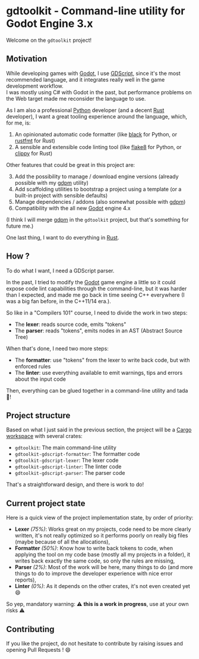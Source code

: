 # gdtoolkit - Command-line utility for Godot Engine 3.x

Welcome on the `gdtoolkit` project!

## Motivation

While developing games with [Godot], I use [GDScript], since it's the most recommended language, and it integrates really well in the game development workflow.  
I was mostly using C# with Godot in the past, but performance problems on the Web target made me reconsider the language to use.

As I am also a professional [Python] developer (and a decent [Rust] developer), I want a great tooling experience around the language, which, for me, is:

1. An opinionated automatic code formatter (like [black] for Python, or [rustfmt] for Rust)
2. A sensible and extensible code linting tool (like [flake8] for Python, or [clippy] for Rust)

Other features that could be great in this project are:

3. Add the possibility to manage / download engine versions (already possible with my [gdpm] utility)
4. Add scaffolding utilities to bootstrap a project using a template (or a built-in project with sensible defaults)
5. Manage dependencies / addons (also somewhat possible with [gdpm])
6. Compatibility with the all new [Godot] engine 4.x

(I think I will merge [gdpm] in the `gdtoolkit` project, but that's something for future me.)

One last thing, I want to do everything in [Rust].

## How ?

To do what I want, I need a GDScript parser.

In the past, I tried to modify the [Godot] game engine a little so it could expose code lint capabilities through the command-line, but it was harder than I expected, and made me go back in time seeing C++ everywhere (I was a big fan before, in the C++11/14 era.).  

So like in a "Compilers 101" course, I need to divide the work in two steps:

- The **lexer**: reads source code, emits "tokens"
- The **parser**: reads "tokens", emits nodes in an AST (Abstract Source Tree)

When that's done, I need two more steps:

- The **formatter**: use "tokens" from the lexer to write back code, but with enforced rules
- The **linter**: use everything available to emit warnings, tips and errors about the input code

Then, everything can be glued together in a command-line utility and tada :tada:!

## Project structure

Based on what I just said in the previous section, the project will be a [Cargo workspace] with several crates:

- `gdtoolkit`: The main command-line utility
- `gdtoolkit-gdscript-formatter`: The formatter code
- `gdtoolkit-gdscript-lexer`: The lexer code
- `gdtoolkit-gdscript-linter`: The linter code
- `gdtoolkit-gdscript-parser`: The parser code

That's a straightforward design, and there is work to do!

## Current project state

Here is a quick view of the project implementation state, by order of priority:

- **Lexer** _(75%)_: Works great on my projects, code need to be more clearly written, it's not really optimized so it performs poorly on really big files (maybe because of all the allocations),
- **Formatter** _(50%)_: Know how to write back tokens to code, when applying the tool on my code base (mostly all my projects in a folder), it writes back exactly the same code, so only the rules are missing, 
- **Parser** _(2%)_: Most of the work will be here, many things to do (and more things to do to improve the developer experience with nice error reports),
- **Linter** _(0%)_: As it depends on the other crates, it's not even created yet :smile:

So yep, mandatory warning: :warning: **this is a work in progress**, use at your own risks :warning:

## Contributing

If you like the project, do not hesitate to contribute by raising issues and opening Pull Requests ! :smile:

[black]: https://github.com/psf/black
[Cargo workspace]: https://doc.rust-lang.org/book/ch14-03-cargo-workspaces.html
[clippy]: https://github.com/rust-lang/rust-clippy
[flake8]: https://flake8.pycqa.org/en/latest/
[gdpm]: https://github.com/Srynetix/gdpm
[GDScript]: https://docs.godotengine.org/en/3.5/tutorials/scripting/gdscript/index.html
[Godot]: https://godotengine.org/
[Python]: https://www.python.org/
[Rust]: https://www.rust-lang.org/learn
[rustfmt]: https://github.com/rust-lang/rustfmt
